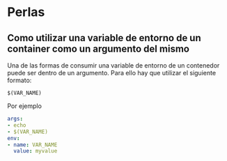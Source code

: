 # Perlas

## Como utilizar una variable de entorno de un container como un argumento del mismo

Una de las formas de consumir una variable de entorno de un contenedor puede ser dentro de un argumento. Para ello hay que utilizar el siguiente formato:

```shell
$(VAR_NAME)
```

Por ejemplo

```yaml
args:
- echo 
- $(VAR_NAME)
env:
- name: VAR_NAME
  value: myvalue

```
